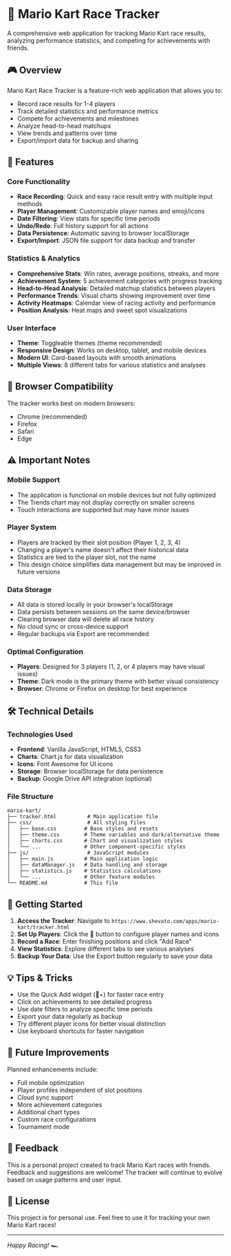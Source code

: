 # 🏁 Mario Kart Race Tracker

A comprehensive web application for tracking Mario Kart race results, analyzing performance statistics, and competing for achievements with friends.

## 🎮 Overview

Mario Kart Race Tracker is a feature-rich web application that allows you to:
- Record race results for 1-4 players
- Track detailed statistics and performance metrics
- Compete for achievements and milestones
- Analyze head-to-head matchups
- View trends and patterns over time
- Export/import data for backup and sharing

## 🚀 Features

### Core Functionality
- **Race Recording**: Quick and easy race result entry with multiple input methods
- **Player Management**: Customizable player names and emoji/icons
- **Date Filtering**: View stats for specific time periods
- **Undo/Redo**: Full history support for all actions
- **Data Persistence**: Automatic saving to browser localStorage
- **Export/Import**: JSON file support for data backup and transfer

### Statistics & Analytics
- **Comprehensive Stats**: Win rates, average positions, streaks, and more
- **Achievement System**: 5 achievement categories with progress tracking
- **Head-to-Head Analysis**: Detailed matchup statistics between players
- **Performance Trends**: Visual charts showing improvement over time
- **Activity Heatmaps**: Calendar view of racing activity and performance
- **Position Analysis**: Heat maps and sweet spot visualizations

### User Interface
- **Theme**: Toggleable themes (theme recommended)
- **Responsive Design**: Works on desktop, tablet, and mobile devices
- **Modern UI**: Card-based layouts with smooth animations
- **Multiple Views**: 8 different tabs for various statistics and analyses

## 📱 Browser Compatibility

The tracker works best on modern browsers:
- Chrome (recommended)
- Firefox
- Safari
- Edge

## ⚠️ Important Notes

### Mobile Support
- The application is functional on mobile devices but not fully optimized
- The Trends chart may not display correctly on smaller screens
- Touch interactions are supported but may have minor issues

### Player System
- Players are tracked by their slot position (Player 1, 2, 3, 4)
- Changing a player's name doesn't affect their historical data
- Statistics are tied to the player slot, not the name
- This design choice simplifies data management but may be improved in future versions

### Data Storage
- All data is stored locally in your browser's localStorage
- Data persists between sessions on the same device/browser
- Clearing browser data will delete all race history
- No cloud sync or cross-device support
- Regular backups via Export are recommended

### Optimal Configuration
- **Players**: Designed for 3 players (1, 2, or 4 players may have visual issues)
- **Theme**: Dark mode is the primary theme with better visual consistency
- **Browser**: Chrome or Firefox on desktop for best experience

## 🛠️ Technical Details

### Technologies Used
- **Frontend**: Vanilla JavaScript, HTML5, CSS3
- **Charts**: Chart.js for data visualization
- **Icons**: Font Awesome for UI icons
- **Storage**: Browser localStorage for data persistence
- **Backup**: Google Drive API integration (optional)

### File Structure
```
mario-kart/
├── tracker.html          # Main application file
├── css/                  # All styling files
│   ├── base.css         # Base styles and resets
│   ├── theme.css        # Theme variables and dark/alternative theme
│   ├── charts.css       # Chart and visualization styles
│   └── ...              # Other component-specific styles
├── js/                   # JavaScript modules
│   ├── main.js          # Main application logic
│   ├── dataManager.js   # Data handling and storage
│   ├── statistics.js    # Statistics calculations
│   └── ...              # Other feature modules
└── README.md            # This file
```

## 🚀 Getting Started

1. **Access the Tracker**: Navigate to `https://www.shevato.com/apps/mario-kart/tracker.html`
2. **Set Up Players**: Click the 👤 button to configure player names and icons
3. **Record a Race**: Enter finishing positions and click "Add Race"
4. **View Statistics**: Explore different tabs to see various analyses
5. **Backup Your Data**: Use the Export button regularly to save your data

## 💡 Tips & Tricks

- Use the Quick Add widget (🏁+) for faster race entry
- Click on achievements to see detailed progress
- Use date filters to analyze specific time periods
- Export your data regularly as backup
- Try different player icons for better visual distinction
- Use keyboard shortcuts for faster navigation

## 🔮 Future Improvements

Planned enhancements include:
- Full mobile optimization
- Player profiles independent of slot positions
- Cloud sync support
- More achievement categories
- Additional chart types
- Custom race configurations
- Tournament mode

## 🤝 Feedback

This is a personal project created to track Mario Kart races with friends. Feedback and suggestions are welcome! The tracker will continue to evolve based on usage patterns and user input.

## 📄 License

This project is for personal use. Feel free to use it for tracking your own Mario Kart races!

---

*Happy Racing! 🏎️*
